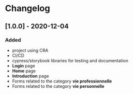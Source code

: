 # Changelog


## [1.0.0] - 2020-12-04
### Added
- project using CRA
- CI/CD
- cypress/storybook libraries for testing and documentation  
- **Login** page
- **Home** page
- **Introduction** page
- Forms related to the category **vie professionnelle** 
- Forms related to the category **vie personnelle** 